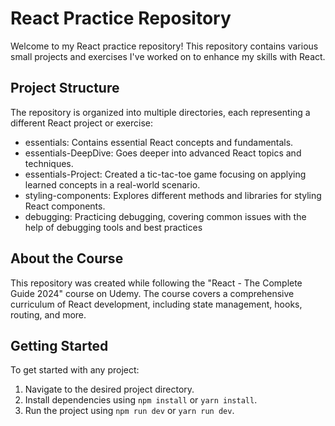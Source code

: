 # React Practice Repository

Welcome to my React practice repository! This repository contains various small projects and exercises I've worked on to enhance my skills with React.

## Project Structure

The repository is organized into multiple directories, each representing a different React project or exercise:

-  essentials: Contains essential React concepts and fundamentals.
-  essentials-DeepDive: Goes deeper into advanced React topics and techniques.
-  essentials-Project: Created a tic-tac-toe game focusing on applying learned concepts in a real-world scenario.
-  styling-components: Explores different methods and libraries for styling React components.
-  debugging: Practicing debugging, covering common issues with the help of debugging tools and best practices

## About the Course

This repository was created while following the "React - The Complete Guide 2024" course on Udemy. The course covers a comprehensive curriculum of React development, including state management, hooks, routing, and more.

## Getting Started

To get started with any project:

1. Navigate to the desired project directory.
2. Install dependencies using `npm install` or `yarn install`.
3. Run the project using `npm run dev` or `yarn run dev`.
